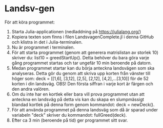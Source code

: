# Landsv-gen
För att köra programmet:
1. Starta Julia-applicationen (nedladdning på https://julialang.org/)
2. Kopiera texten som finns i filen LandsvagenComplete.jl i denna GitHub och klistra in det i Julia-terminalen.
3. Nu är programmet i terminalen.
4. För att starta programmet (genom att generera matrislistan av storlek 10) skriver du: list10 = greedStartUp(). Detta behöver du bara göra varje gång programmet startas och tar ungefär 10 min beroende på datorn.
5. Medan programmet startar kan du börja anteckna landsvägen som ska analyseras. Detta gör du genom att skriva upp korten från vänster till höger som: deck = [[1,6], [3,12], [2,5], [2,12], [4,2],...[3,10]] för de 52 korten i din landsväg. OBS! Den första siffran i varje kort är färgen och den andra valören.
6. Om du inte har en kortlek eller bara vill prova programmet utan att anteckna en landsväg på detta vis kan du skapa en slumpmässigt blandad kortlek på denna form genom kommandot: deck = newDeck().
7. För att använda programmet på denna landsväg som då är sparad under variabeln "deck" skriver du kommandot: fullGreed(deck).
8. Efter ca 3 min (beroende på tid) ger programmet sitt svar.
